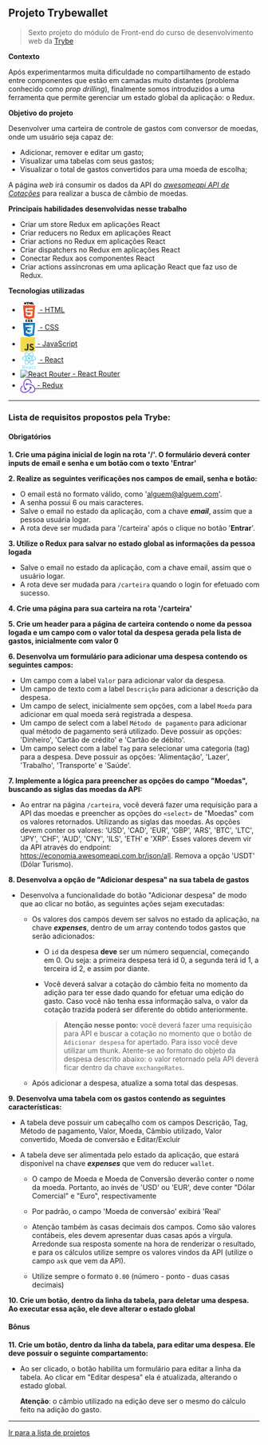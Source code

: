 ## Projeto Trybewallet

> Sexto projeto do módulo de Front-end do curso de desenvolvimento web da [Trybe](https://www.betrybe.com/)

**Contexto**

Após experimentarmos muita dificuldade no compartilhamento de estado entre componentes que estão em camadas muito distantes (problema conhecido como *prop drilling*), finalmente somos introduzidos a uma ferramenta que permite gerenciar um estado global da aplicação: o Redux.

**Objetivo do projeto**

Desenvolver uma carteira de controle de gastos com conversor de moedas, onde um usuário seja capaz de:
  - Adicionar, remover e editar um gasto;
  - Visualizar uma tabelas com seus gastos;
  - Visualizar o total de gastos convertidos para uma moeda de escolha;

A página _web_ irá consumir os dados da API do [_awesomeapi API de Cotações_](https://docs.awesomeapi.com.br/api-de-moedas) para realizar a busca de câmbio de moedas.  

**Principais habilidades desenvolvidas nesse trabalho**

  - Criar um store Redux em aplicações React
  - Criar reducers no Redux em aplicações React
  - Criar actions no Redux em aplicações React
  - Criar dispatchers no Redux em aplicações React
  - Conectar Redux aos componentes React
  - Criar actions assíncronas em uma aplicação React que faz uso de Redux.

**Tecnologias utilizadas**

- <a href="https://www.w3.org/html/"><img src="https://raw.githubusercontent.com/devicons/devicon/master/icons/html5/html5-original-wordmark.svg" title="HTML5" align="center" height="35"/> - HTML</a> 
- <a href="https://www.w3schools.com/css/"><img src="https://raw.githubusercontent.com/devicons/devicon/master/icons/css3/css3-original-wordmark.svg" title="CCS3" align="center" height="35"/> - CSS</a>
- <a href="https://developer.mozilla.org/en-US/docs/Web/JavaScript"><img src="https://raw.githubusercontent.com/devicons/devicon/master/icons/javascript/javascript-original.svg" title="JavaScript" align="center" height="30"/> - JavaScript</a>
- <a href="https://reactjs.org/"><img src="https://raw.githubusercontent.com/devicons/devicon/master/icons/react/react-original-wordmark.svg" title="React" align="center" height="35"/> - React</a>
- <a href="https://reactrouter.com/docs/en/v6/getting-started/overview"><img src="https://reacttraining.com/images/blog/reach-react-router-future.png" title="React Router" align="center" height="30"/> - React Router</a>
- <a href="https://redux.js.org"><img src="https://raw.githubusercontent.com/devicons/devicon/master/icons/redux/redux-original.svg" title="Redux" height="30" align="center"/>  - Redux</a>

---

### Lista de requisitos propostos pela Trybe:

#### Obrigatórios

**1. Crie uma página inicial de login na rota '/'. O formulário deverá conter inputs de email e senha e um botão com o texto 'Entrar'**

**2. Realize as seguintes verificações nos campos de email, senha e botão:**
  * O email está no formato válido, como 'alguem@alguem.com'.
  * A senha possui 6 ou mais caracteres.
  * Salve o email no estado da aplicação, com a chave ***email***, assim que a pessoa usuária logar.
  * A rota deve ser mudada para '/carteira' após o clique no botão '**Entrar**'.

**3. Utilize o Redux para salvar no estado global as informações da pessoa logada**
  * Salve o email no estado da aplicação, com a chave email, assim que o usuário logar.
  * A rota deve ser mudada para `/carteira` quando o login for efetuado com sucesso.

**4. Crie uma página para sua carteira na rota '/carteira'**

**5. Crie um header para a página de carteira contendo o nome da pessoa logada e um campo com o valor total da despesa gerada pela lista de gastos, inicialmente com valor 0**

**6. Desenvolva um formulário para adicionar uma despesa contendo os seguintes campos:**

  * Um campo com a label `Valor` para adicionar valor da despesa.
  * Um campo de texto com a label `Descrição` para adicionar a descrição da despesa.
  * Um campo de select, inicialmente sem opções, com a label `Moeda` para adicionar em qual moeda será registrada a despesa.
  * Um campo de select com a label `Método de pagamento` para adicionar qual método de pagamento será utilizado. Deve possuir 
  as opções: 'Dinheiro', 'Cartão de crédito' e 'Cartão de débito'.
  * Um campo select com a label `Tag` para selecionar uma categoria (tag) para a despesa. Deve possuir as opções: 'Alimentação',
  'Lazer', 'Trabalho', 'Transporte' e 'Saúde'.

**7. Implemente a lógica para preencher as opções do campo "Moedas", buscando as siglas das moedas da API:**

  * Ao entrar na página `/carteira`, você deverá fazer uma requisição para a API das moedas e preencher as opções do `<select>` de "Moedas" com os valores retornados. Utilizando as siglas das moedas. As opções devem conter os valores: 'USD', 'CAD', 'EUR', 'GBP', 'ARS', 'BTC', 'LTC', 'JPY', 'CHF', 'AUD', 'CNY', 'ILS', 'ETH' e 'XRP'. Esses valores devem vir da API através do endpoint: https://economia.awesomeapi.com.br/json/all. Remova a opção 'USDT' (Dólar Turismo).

**8. Desenvolva a opção de "Adicionar despesa" na sua tabela de gastos**

  * Desenvolva a funcionalidade do botão "Adicionar despesa" de modo que ao clicar no botão, as seguintes ações sejam executadas:
    
    * Os valores dos campos devem ser salvos no estado da aplicação, na chave ***expenses***, dentro de um array contendo todos gastos que serão adicionados:

      * O `id` da despesa **deve** ser um número sequencial, começando em 0. Ou seja: a primeira despesa terá id 0, a segunda terá id 1, a terceira id 2, e assim por diante.

      * Você deverá salvar a cotação do câmbio feita no momento da adição para ter esse dado quando for efetuar uma edição do gasto. Caso você não tenha essa informação salva, o valor da cotação trazida poderá ser diferente do obtido anteriormente.

        > **Atenção nesse ponto:** você deverá fazer uma requisição para API e buscar a cotação no momento que o botão de `Adicionar despesa` for apertado. Para isso você deve utilizar um thunk. Atente-se ao formato do objeto da despesa descrito abaixo: o valor retornado pela API deverá ficar dentro da chave `exchangeRates`.

    * Após adicionar a despesa, atualize a soma total das despesas. 

**9. Desenvolva uma tabela com os gastos contendo as seguintes características:**

  * A tabela deve possuir um cabeçalho com os campos Descrição, Tag, Método de pagamento, Valor, Moeda, Câmbio utilizado, Valor convertido, Moeda de conversão e Editar/Excluir

  * A tabela deve ser alimentada pelo estado da aplicação, que estará disponível na chave ***expenses*** que vem do reducer `wallet`.

    * O campo de Moeda e Moeda de Conversão deverão conter o nome da moeda. Portanto, ao invés de 'USD' ou 'EUR', deve conter "Dólar Comercial" e "Euro", respectivamente

    * Por padrão, o campo 'Moeda de conversão' exibirá 'Real'

    * Atenção também às casas decimais dos campos. Como são valores contábeis, eles devem apresentar duas casas após a vírgula. Arredonde sua resposta somente na hora de renderizar o resultado, e para os cálculos utilize sempre os valores vindos da API (utilize o campo `ask` que vem da API).

    * Utilize sempre o formato `0.00` (número - ponto - duas casas decimais)

**10. Crie um botão, dentro da linha da tabela, para deletar uma despesa. Ao executar essa ação, ele deve alterar o estado global**

#### Bônus

**11. Crie um botão, dentro da linha da tabela, para editar uma despesa. Ele deve possuir o seguinte compartamento:**

  * Ao ser clicado, o botão habilita um formulário para editar a linha da tabela. Ao clicar em "Editar despesa" ela é atualizada, alterando o estado global.

    **Atenção**: o câmbio utilizado na edição deve ser o mesmo do cálculo feito na adição do gasto.
    
---

[Ir para a lista de projetos](https://github.com/willian-prado/trybe-records)
